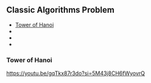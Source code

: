 ## Classic Algorithms Problem

- [Tower of Hanoi](#Tower-of-Hanoi)
- []()
- []()
- []()
  
### Tower of Hanoi
https://youtu.be/gqTkx87r3do?si=5M43j8CH6fWyovrQ
